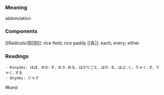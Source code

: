### Meaning

abbreviation

### Components

[[Radicals/田|田]]: rice field; rice paddy [[各]]: each; every; either

### Readings

```
- Kunyomi: ほぼ、おか.す、おさ.める、はかりごと、はか.る、はぶ.く、りゃく.す、りゃく.する
- Onyomi: リャク
```

#kanji